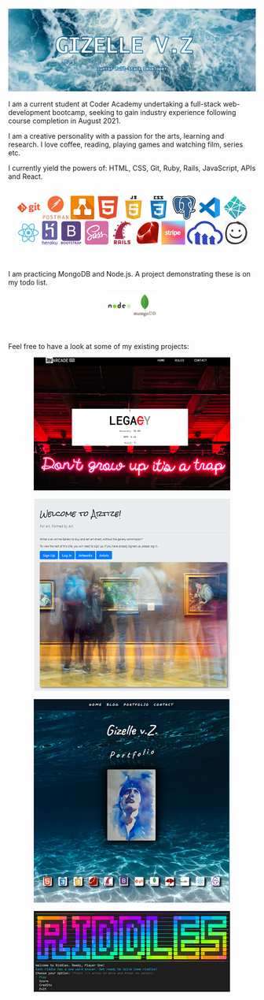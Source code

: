 ![Banner](docs/banner.png)

I am a current student at Coder Academy undertaking a full-stack web-development bootcamp, seeking to gain industry experience following course completion in August 2021.

I am a creative personality with a passion for the arts, learning and research. I love coffee, reading, playing games and watching film, series etc.

I currently yield the powers of: HTML, CSS, Git, Ruby, Rails, JavaScript, APIs and React. 
<br></br>
<p align="center">
    <img src="docs/git.png" alt="GIT">
    <img src="docs/postman.jpg" alt="POSTMAN">
    <img src="docs/draw_io.png" alt="DRAW_IO">
    <img src="docs/html.png" alt="HTML">
    <img src="docs/javascript.png" alt="JAVASCRIPT">
    <img src="docs/css.png" alt="CSS">
    <img src="docs/PostgreSQL_logo.png" alt="POSTGRESQL">
    <img src="docs/vs.png" alt="VS CODE">
    <img src="docs/netlify.png" alt="NETLIFY">
    <img src="docs/react.png" alt="REACT">
    <img src="docs/heroku.png" alt="HEROKU">
    <img src="docs/bootstrap.png" alt="BOOTSTRAP">
    <img src="docs/sass.png" alt="SASS">
    <img src="docs/rails.png" alt="RAILS">
    <img src="docs/ruby.png" alt="RUBY">
    <img src="docs/stripe.jpg" alt="stripe">
    <img src="docs/cloudinary.png" alt="cloudinary">
    <img src="docs/balsamiq_wireframes.png" alt="BALSAMIQ_WIREFRAMES">
</p>
<br></br>
I am practicing MongoDB and Node.js. A project demonstrating these is on my todo list. 
<p align="center">
   <img src="docs/node.png" alt="NODEJS">
   <img src="docs/mongodb.png" alt="MONGODB">
</p>
<br></br>
Feel free to have a look at some of my existing projects:  


<a href="https://github.com/Ellezique/Arcade-Secretary-as-deployed" width="100%" ><p align="center">![Arcade Secretary](docs/projects/arcadesecretary.PNG)</a></p>
<a href="https://github.com/Ellezique/Artize-/" width="100%"><p align="center">![Artize](docs/projects/artize.PNG)</a></p>
<a href="https://github.com/Ellezique/portfolio-website/" width="100%"><p align="center">![Portfolio](docs/projects/portfolio.PNG)</a></p>
<a href="https://github.com/Ellezique/ruby-riddles-game" width="100%"><p align="center">![Riddles](docs/projects/riddles.PNG)</a></p>

<!--
To display project linked images in a one row, two column format, generate a table at:
https://tableconvert.com/
-->
